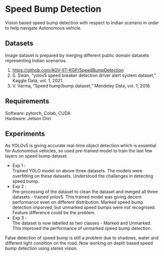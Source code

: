 # Speed Bump Detection

 Vision based speed bump detection with respect to Indian scenario in order to help navigate Autonomous vehicle.

## Datasets

Image dataset is prepared by merging different public domain datasets representing Indian scenarios.

1. https://github.com/AGV-IIT-KGP/SpeedBumpDetection 
2. S. Swan, “yolov5 speed breaker detection driver alert system dataset,”
Kaggle Data, vol. 1, 2021.
3. V. Varma, “Speed hump/bump dataset,” Mendeley Data, vol. 1, 2018.

## Requirements

Software: pytorch, Colab, CUDA  
Hardware: Jetson Orin

## Experiments

As YOLOv5 is giving accurate real-time object detection which is essential for Autonomous vehicles, so used pre-trained model to train the last few layers on speed bump dataset.

* Exp 1 :   
Trained YOLO model on above three datasets. The models were overfitting on these datasets. Understood   the challenges in detecting speed bump.
* Exp 2 :   
Pre-processing of the dataset to clean the dataset and merged all three datasets - trained yolov5. This trained model was giving decent performance even on different distribution. Marked speed bump detection imporved, but unmarked speed bumps were not recognised. Feature difference could be the problem.
* Exp 3 :   
The dataset is now labelled as two classes - Marked and Unmarked. This improved the performance of unmarked speed bump detection. 

False detection of speed bump is still a problem due to shadows, water and different light condition on the road. Now working on depth based speed bump detection using stereo vision. 





